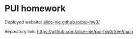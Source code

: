 # PUI homework

Deployed website: [alice-nie.github.io/pui-hw0/](https://alice-nie.github.io/pui-hw0/)

Repository link: https://github.com/alice-nie/pui-hw0/tree/main
